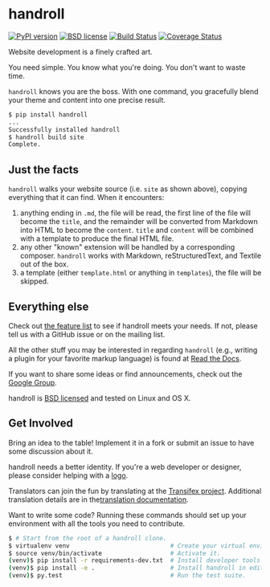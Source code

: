 handroll
========

[![PyPI version][pypishield]](https://pypi.python.org/pypi/handroll)
[![BSD license][license]](https://raw.githubusercontent.com/handroll/handroll/master/LICENSE)
[![Build Status][travis]](https://travis-ci.org/handroll/handroll)
[![Coverage Status][coverage]](https://codecov.io/github/handroll/handroll)

Website development is a finely crafted art.

You need simple. You know what you're doing. You don't want to waste time.

`handroll` knows you are the boss. With one command, you gracefully blend your
theme and content into one precise result.

```bash
$ pip install handroll
...
Successfully installed handroll
$ handroll build site
Complete.
```

Just the facts
--------------

`handroll` walks your website source (i.e. `site` as shown above), copying
everything that it can find. When it encounters:

1.  anything ending in `.md`, the file will be read, the first line of the file
    will become the `title`, and the remainder will be converted from Markdown
    into HTML to become the `content`. `title` and `content` will be combined
    with a template to produce the final HTML file.
2.  any other "known" extension will be handled by a corresponding composer.
    `handroll` works with Markdown, reStructuredText, and Textile out of the
    box.
3.  a template (either `template.html` or anything in `templates`), the file
    will be skipped.

Everything else
---------------

Check out
[the feature list](http://handroll.readthedocs.io/en/latest/#features)
to see if handroll meets your needs.
If not, please tell us with a GitHub issue or on the mailing list.

All the other stuff you may be interested in regarding `handroll`
(e.g., writing a plugin for your favorite markup language)
is found at [Read the Docs](http://handroll.readthedocs.io/en/latest/).

If you want to share some ideas or find announcements,
check out the [Google Group](https://groups.google.com/forum/#!forum/handroll).

handroll is
[BSD licensed](https://github.com/handroll/handroll/blob/master/LICENSE)
and tested on Linux and OS X.

Get Involved
------------

Bring an idea to the table! Implement it in a fork or submit an issue to have
some discussion about it.

handroll needs a better identity. If you're a web developer or
designer, please consider helping with a
[logo](https://github.com/handroll/handroll/issues/14).

Translators can join the fun by translating at the
[Transifex project](https://www.transifex.com/projects/p/handroll/).
Additional translation details are in the[translation
documentation](http://handroll.readthedocs.io/en/latest/i18n.html).

Want to write some code?
Running these commands should set up your environment
with all the tools you need to contribute.

```bash
$ # Start from the root of a handroll clone.
$ virtualenv venv                            # Create your virtual environment.
$ source venv/bin/activate                   # Activate it.
(venv)$ pip install -r requirements-dev.txt  # Install developer tools.
(venv)$ pip install -e .                     # Install handroll in editable mode.
(venv)$ py.test                              # Run the test suite.
```

[pypishield]: https://img.shields.io/pypi/v/handroll.svg
[license]: https://img.shields.io/pypi/l/handroll.svg
[travis]: https://travis-ci.org/handroll/handroll.png?branch=master
[coverage]: https://img.shields.io/codecov/c/github/handroll/handroll.svg
